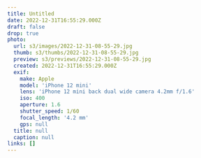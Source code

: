 ```yaml
---
title: Untitled
date: 2022-12-31T16:55:29.000Z
draft: false
drop: true
photo:
  url: s3/images/2022-12-31-08-55-29.jpg
  thumb: s3/thumbs/2022-12-31-08-55-29.jpg
  preview: s3/previews/2022-12-31-08-55-29.jpg
  created: 2022-12-31T16:55:29.000Z
  exif:
    make: Apple
    model: 'iPhone 12 mini'
    lens: 'iPhone 12 mini back dual wide camera 4.2mm f/1.6'
    iso: 400
    aperture: 1.6
    shutter_speed: 1/60
    focal_length: '4.2 mm'
    gps: null
  title: null
  caption: null
links: []
---
```

